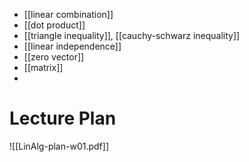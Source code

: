
- [[linear combination]]
- [[dot product]]
- [[triangle inequality]], [[cauchy-schwarz inequality]]
- [[linear independence]]
- [[zero vector]]
- [[matrix]]
- 


# Lecture Plan

![[LinAlg-plan-w01.pdf]]